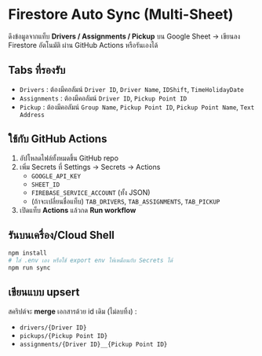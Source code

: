 # Firestore Auto Sync (Multi-Sheet)

ดึงข้อมูลจากแท็บ **Drivers / Assignments / Pickup** บน Google Sheet → เขียนลง Firestore อัตโนมัติ ผ่าน GitHub Actions หรือรันเองได้

## Tabs ที่รองรับ
- `Drivers` : ต้องมีคอลัมน์ `Driver ID`, `Driver Name`, `IDShift`, `TimeHolidayDate`
- `Assignments` : ต้องมีคอลัมน์ `Driver ID`, `Pickup Point ID`
- `Pickup` : ต้องมีคอลัมน์ `Group Name`, `Pickup Point ID`, `Pickup Point Name`, `Text Address`

## ใช้กับ GitHub Actions
1) อัปโหลดไฟล์ทั้งหมดขึ้น GitHub repo
2) เพิ่ม Secrets ที่ Settings → Secrets → Actions
   - `GOOGLE_API_KEY`
   - `SHEET_ID`
   - `FIREBASE_SERVICE_ACCOUNT` (ทั้ง JSON)
   - (ถ้าจะเปลี่ยนชื่อแท็บ) `TAB_DRIVERS`, `TAB_ASSIGNMENTS`, `TAB_PICKUP`
3) เปิดแท็บ **Actions** แล้วกด **Run workflow**

## รันบนเครื่อง/Cloud Shell
```bash
npm install
# ใส่ .env เอง หรือใช้ export env ให้เหมือนกับ Secrets ได้
npm run sync
```

## เขียนแบบ upsert
สคริปต์จะ **merge** เอกสารด้วย id เดิม (ไม่ลบทิ้ง) :
- `drivers/{Driver ID}`
- `pickups/{Pickup Point ID}`
- `assignments/{Driver ID}__{Pickup Point ID}`
